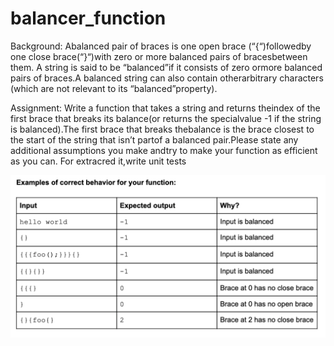 # balancer_function

Background: A​​balanced ​​pair​ ​of ​​braces ​​is​​ one​​ open​​ brace​​ (​“{“​)​​followed​​ by​​ one​​ close​​ brace​​(​“}“​)​​with ​​zero or​​ more​​ balanced​​ pairs ​​of​​ braces ​​between​​ them. A ​​string​​ is ​​said​​ to be​​ “balanced”​​if​​ it​​ consists​​ of​​ zero​​ or​​ more ​​balanced​​ pairs​​ of ​​braces.​​A balanced​​ string​​ can ​​also​​ contain​​ other​​ arbitrary ​​characters​​ (which​​ are​​ not​​ relevant ​​to​​ its “balanced”​​ property).

Assignment: Write​​ a​​ function​​ that​​ takes ​​a​​ string​​ and​​ returns ​​the​​ index ​​of​​ the ​​first​​ brace​​ that​​ breaks ​​its​​ balance(or​​ returns​​ the special​​ value​​​ -1​​​ if​​ the ​​string​ ​is ​​balanced).​​The ​​first​​ brace​​ that ​​breaks​​ the​​ balance is​​ the​​ brace ​​closest​​ to​​ the​​ start​​ of​​ the​​ string​​ that ​​isn’t​​ part​​ of ​​a​​ balanced​​ pair.Please ​​state​​ any​​ additional​​ assumptions ​​you ​​make​​ and ​​try​​ to ​​make ​​your ​​function​ ​as ​​efficient ​​as you​ ​can. ​​For ​​extra​​cred it,​​write​ ​unit​ ​tests

![Screenshot](examples.png)
